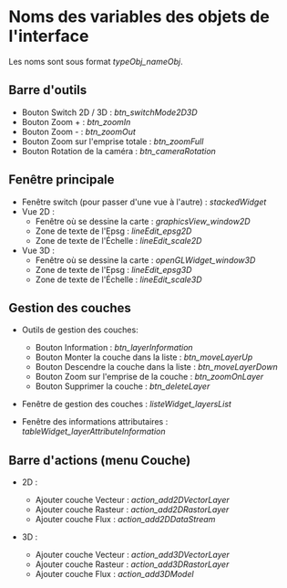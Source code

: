# Noms des variables des objets de l'interface

Les noms sont sous format *typeObj_nameObj*.

## Barre d'outils

- Bouton Switch 2D / 3D : *btn_switchMode2D3D*
- Bouton Zoom + : *btn_zoomIn*
- Bouton Zoom - : *btn_zoomOut*
- Bouton Zoom sur l'emprise totale : *btn_zoomFull*
- Bouton Rotation de la caméra : *btn_cameraRotation*

## Fenêtre principale

- Fenêtre switch (pour passer d'une vue à l'autre) : *stackedWidget*
- Vue 2D :  
  - Fenêtre où se dessine la carte : *graphicsView_window2D*
  - Zone de texte de l'Epsg : *lineEdit_epsg2D*
  - Zone de texte de l'Échelle : *lineEdit_scale2D*
- Vue 3D :
  - Fenêtre où se dessine la carte : *openGLWidget_window3D*
  - Zone de texte de l'Epsg : *lineEdit_epsg3D*
  - Zone de texte de l'Échelle : *lineEdit_scale3D*

## Gestion des couches

- Outils de gestion des couches:
  - Bouton Information : *btn_layerInformation*
  - Bouton Monter la couche dans la liste : *btn_moveLayerUp*
  - Bouton Descendre la couche dans la liste : *btn_moveLayerDown*
  - Bouton Zoom sur l'emprise de la couche : *btn_zoomOnLayer*
  - Bouton Supprimer la couche : *btn_deleteLayer*

- Fenêtre de gestion des couches : *listeWidget_layersList*

- Fenêtre des informations attributaires : *tableWidget_layerAttributeInformation*

## Barre d'actions (menu Couche)

- 2D :
  - Ajouter couche Vecteur : *action_add2DVectorLayer*
  - Ajouter couche Rasteur : *action_add2DRastorLayer*
  - Ajouter couche Flux : *action_add2DDataStream*

- 3D :
  - Ajouter couche Vecteur : *action_add3DVectorLayer*
  - Ajouter couche Rasteur : *action_add3DRastorLayer*
  - Ajouter couche Flux : *action_add3DModel*
